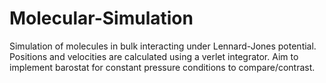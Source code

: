 # Molecular-Simulation
Simulation of molecules in bulk interacting under Lennard-Jones potential. Positions and velocities are calculated using a verlet integrator. Aim to implement barostat for constant pressure conditions to compare/contrast.
